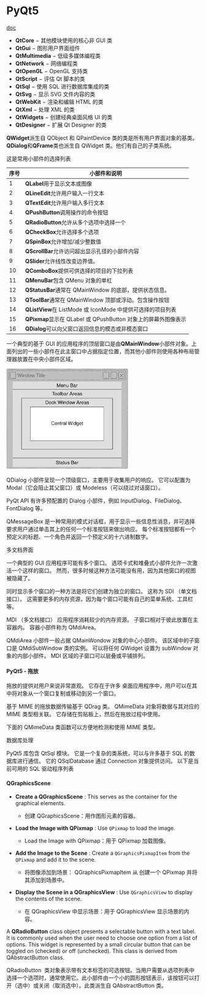 # PyQt5

[doc](https://doc.qt.io/qtforpython-5/)

- **QtCore** − 其他模块使用的核心非 GUI 类
- **QtGui** − 图形用户界面组件
- **QtMultimedia** − 低级多媒体编程类
- **QtNetwork** − 网络编程类
- **QtOpenGL** − OpenGL 支持类
- **QtScript** − 评估 Qt 脚本的类
- **QtSql** − 使用 SQL 进行数据库集成的类
- **QtSvg** − 显示 SVG 文件内容的类
- **QtWebKit** − 渲染和编辑 HTML 的类
- **QtXml** − 处理 XML 的类
- **QtWidgets** − 创建经典桌面风格 UI 的类
- **QtDesigner** − 扩展 Qt Designer 的类

**QWidget**派生自 QObject 和 QPaintDevice 类的类是所有用户界面对象的基类。**QDialog**和**QFrame**类也派生自 QWidget 类。他们有自己的子类系统。

这是常用小部件的选择列表

| 序号 | 小部件和说明                                                   |
| ---- | -------------------------------------------------------------- |
| 1    | **QLabel**用于显示文本或图像                                   |
| 2    | **QLineEdit**允许用户输入一行文本                              |
| 3    | **QTextEdit**允许用户输入多行文本                              |
| 4    | **QPushButton**调用操作的命令按钮                              |
| 5    | **QRadioButton**允许从多个选项中选择一个                       |
| 6    | **QCheckBox**允许选择多个选项                                  |
| 7    | **QSpinBox**允许增加/减少整数值                                |
| 8    | **QScrollBar**允许访问超出显示孔径的小部件内容                 |
| 9    | **QSlider**允许线性改变边界值。                                |
| 10   | **QComboBox**提供可供选择的项目的下拉列表                      |
| 11   | **QMenuBar**包含 QMenu 对象的单杠                              |
| 12   | **QStatusBar**通常在 QMainWindow 的底部，提供状态信息。        |
| 13   | **QToolBar**通常在 QMainWindow 顶部或浮动。包含操作按钮        |
| 14   | **QListView**在 ListMode 或 IconMode 中提供可选择的项目列表    |
| 15   | **QPixmap**显示在 QLabel 或 QPushButton 对象上的屏幕外图像表示 |
| 16   | **QDialog**可以向父窗口返回信息的模态或非模态窗口              |

一个典型的基于 GUI 的应用程序的顶层窗口是由**QMainWindow**小部件对象。上面列出的一些小部件在此主窗口中占据指定位置，而其他小部件则使用各种布局管理器放置在中央小部件区域。

![1733734414786](image/PyQt5/1733734414786.png)

QDialog 小部件呈现一个顶级窗口，主要用于收集用户的响应。 它可以配置为 Modal（它会阻止其父窗口）或 Modeless（可以绕过对话窗口）。

PyQt API 有许多预配置的 Dialog 小部件，例如 InputDialog、FileDialog、FontDialog 等。

QMessageBox 是一种常用的模式对话框，用于显示一些信息性消息，并可选择要求用户通过单击其上的任何一个标准按钮来做出响应。 每个标准按钮都有一个预定义的标题、一个角色并返回一个预定义的十六进制数字。

多文档界面

一个典型的 GUI 应用程序可能有多个窗口。 选项卡式和堆叠式小部件允许一次激活一个这样的窗口。 然而，很多时候这种方法可能没有用，因为其他窗口的视图被隐藏了。

同时显示多个窗口的一种方法是将它们创建为独立的窗口。 这称为 SDI （单文档接口）。 这需要更多的内存资源，因为每个窗口可能有自己的菜单系统、工具栏等。

MDI （多文档接口） 应用程序消耗较少的内存资源。 子窗口相对于彼此放置在主容器内。 容器小部件称为 QMdiArea。

QMdiArea 小部件一般占据 QMainWondow 对象的中心小部件。 该区域中的子窗口是 QMdiSubWindow 类的实例。 可以将任何 QWidget 设置为 subWindow 对象的内部小部件。 MDI 区域的子窗口可以层叠或平铺排列。

#### PyQt5 - 拖放

拖放的提供对用户来说非常直观。 它存在于许多 桌面应用程序中，用户可以在其中将对象从一个窗口复制或移动到另一个窗口。

基于 MIME 的拖放数据传输基于 QDrag 类。 QMimeData 对象将数据与其对应的 MIME 类型相关联。 它存储在剪贴板上，然后在拖放过程中使用。

下面的 QMimeData 类函数可以方便地检测和使用 MIME 类型。

数据库处理

PyQt5 库包含 QtSql 模块。 它是一个复杂的类系统，可以与许多基于 SQL 的数据库进行通信。 它的 QSqlDatabase 通过 Connection 对象提供访问。 以下是当前可用的 SQL 驱动程序列表

#### QGraphicsScene

- **Create a QGraphicsScene** : This serves as the container for the graphical elements.

  - 创建 QGraphicsScene：用作图形元素的容器。

- **Load the Image with QPixmap** : Use `QPixmap` to load the image.

  - Load the Image with QPixmap：用于 QPixmap 加载图像。

- **Add the Image to the Scene** : Create a `QGraphicsPixmapItem` from the `QPixmap` and add it to the scene.

  - 将图像添加到场景： QGraphicsPixmapItem 从 创建一个 QPixmap 并将其添加到场景中。

- **Display the Scene in a QGraphicsView** : Use `QGraphicsView` to display the contents of the scene.

  - 在 QGraphicsView 中显示场景：用于 QGraphicsView 显示场景的内容。

A **QRadioButton** class object presents a selectable button with a text label. It is commonly used when the user need to choose one option from a list of options. This widget is represented by a small circular button that can be toggled on (checked) or off (unchecked). This class is derived from QAbstractButton class.

QRadioButton  类对象表示带有文本标签的可选按钮。当用户需要从选项列表中选择一个选项时，通常使用它。此小部件由一个小的圆形按钮表示，该按钮可以打开（选中）或关闭（取消选中）。此类派生自 QAbstractButton 类。
